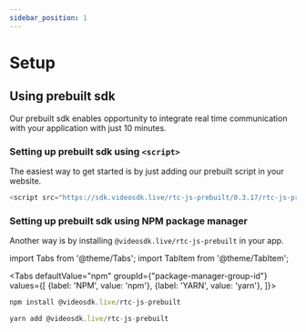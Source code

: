 ```yaml
---
sidebar_position: 1
---
```


# Setup

## Using prebuilt sdk

Our prebuilt sdk enables opportunity to integrate real time communication with your application with just 10 minutes.

### Setting up prebuilt sdk using `<script>`

The easiest way to get started is by just adding our prebuilt script in your website.

```js
<script src="https://sdk.videosdk.live/rtc-js-prebuilt/0.3.17/rtc-js-prebuilt.js"></script>
```

### Setting up prebuilt sdk using NPM package manager

Another way is by installing `@videosdk.live/rtc-js-prebuilt` in your app.

import Tabs from '@theme/Tabs';
import TabItem from '@theme/TabItem';

<Tabs
defaultValue="npm"
groupId={"package-manager-group-id"}
values={[
{label: 'NPM', value: 'npm'},
{label: 'YARN', value: 'yarn'},
]}>
<TabItem value="npm">

```js
npm install @videosdk.live/rtc-js-prebuilt
```

</TabItem>
<TabItem value="yarn">

```js
yarn add @videosdk.live/rtc-js-prebuilt
```

</TabItem>
</Tabs>
